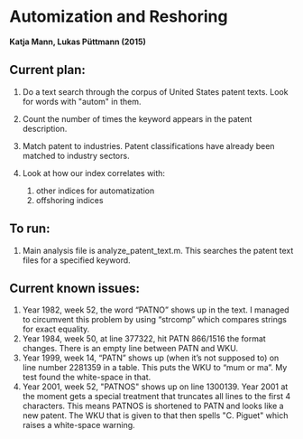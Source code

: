 Automization and Reshoring
===========================================================
**Katja Mann, Lukas Püttmann (2015)**


Current plan:
---------------------------
1. Do a text search through the corpus of United States patent texts. Look for words with "autom" in them.

2. Count the number of times the keyword appears in the patent description.

3. Match patent to industries. Patent classifications have already been matched to industry sectors. 

4. Look at how our index correlates with:
	1. other indices for automatization
	2. offshoring indices


To run:
---------------------------
1. Main analysis file is analyze_patent_text.m. This searches the patent text files for a specified keyword.



Current known issues:
---------------------------
1. Year 1982, week 52, the word “PATNO” shows up in the text. I managed to circumvent this problem by using “strcomp” which compares strings for exact equality.
2. Year 1984, week 50, at line 377322, hit PATN 866/1516 the format changes. There is an empty line between PATN and WKU.
3. Year 1999, week 14, “PATN” shows up (when it’s not supposed to) on line number 2281359 in a table. This puts the WKU to “mum or ma”. My test found the white-space in that. 
4. Year 2001, week 52, "PATNOS" shows up on line 1300139. Year 2001 at the moment gets a special treatment that truncates all lines to the first 4 characters. This means PATNOS is shortened to PATN and looks like a new patent. The WKU that is given to that then spells "C. Piguet" which raises a white-space warning.